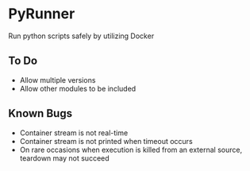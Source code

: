 # PyRunner

Run python scripts safely by utilizing Docker

## To Do

* Allow multiple versions
* Allow other modules to be included

## Known Bugs

* Container stream is not real-time
* Container stream is not printed when timeout occurs
* On rare occasions when execution is killed from an external source, teardown may not succeed

